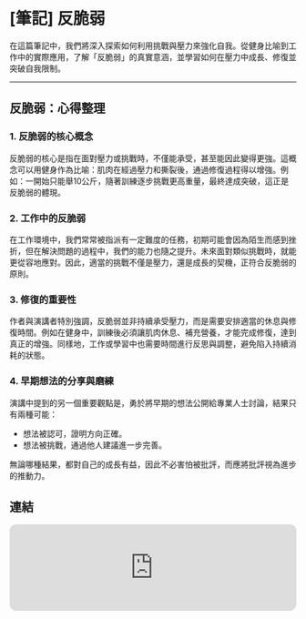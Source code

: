# [筆記] 反脆弱



在這篇筆記中，我們將深入探索如何利用挑戰與壓力來強化自我。從健身比喻到工作中的實際應用，了解「反脆弱」的真實意涵，並學習如何在壓力中成長、修復並突破自我限制。
<!--more-->
---

## 反脆弱：心得整理

### 1. 反脆弱的核心概念

反脆弱的核心是指在面對壓力或挑戰時，不僅能承受，甚至能因此變得更強。這概念可以用健身作為比喻：肌肉在經過壓力和撕裂後，通過修復過程得以增強。例如：一開始只能舉10公斤，隨著訓練逐步挑戰更高重量，最終達成突破，這正是反脆弱的體現。

### 2. 工作中的反脆弱

在工作環境中，我們常常被指派有一定難度的任務，初期可能會因為陌生而感到挫折，但在解決問題的過程中，我們的能力也隨之提升。未來面對類似挑戰時，就能更從容地應對。因此，適當的挑戰不僅是壓力，還是成長的契機，正符合反脆弱的原則。

### 3. 修復的重要性

作者與演講者特別強調，反脆弱並非持續承受壓力，而是需要安排適當的休息與修復時間。例如在健身中，訓練後必須讓肌肉休息、補充營養，才能完成修復，達到真正的增強。同樣地，工作或學習中也需要時間進行反思與調整，避免陷入持續消耗的狀態。

### 4. 早期想法的分享與磨練

演講中提到的另一個重要觀點是，勇於將早期的想法公開給專業人士討論，結果只有兩種可能：

- 想法被認可，證明方向正確。
- 想法被挑戰，通過他人建議進一步完善。

無論哪種結果，都對自己的成長有益，因此不必害怕被批評，而應將批評視為進步的推動力。

## 連結

<iframe style="border-radius:12px" src="https://open.spotify.com/embed/episode/0nnjyJYuM5SZq5dTaXgQNR?utm_source=generator " width="100%" height="152" frameBorder="0" allowfullscreen="" allow="autoplay; clipboard-write; encrypted-media; fullscreen; picture-in-picture" loading="lazy"></iframe>
